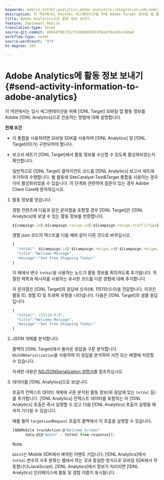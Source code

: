 ```yaml
---
keywords: mobile;tntVal;analytics;adobe analytics;integration;sdk;mobile sdk
description: 이 섹션에서는 PostHoc 세그멘테이션을 위해 Adobe Target 모바일 앱 활동 정보를 Adobe Analytics으로 전송하는 방법에 대해 설명합니다.
title: Adobe Analytics으로 활동 정보 보내기
feature: Implement Mobile
translation-type: tm+mt
source-git-commit: 48b94f967252f5ddb009597456edf0a43bc54ba6
workflow-type: tm+mt
source-wordcount: '373'
ht-degree: 29%

---
```



# Adobe Analytics에 활동 정보 보내기{#send-activity-information-to-adobe-analytics}

이 섹션에서는 임시 세그멘테이션을 위해 [!DNL Target] 모바일 앱 활동 정보를 Adobe [!DNL Analytics]으로 전송하는 방법에 대해 설명합니다.

**전제 조건**

* 이 통합을 사용하려면 모바일 SDK를 사용하여 [!DNL Analytics] 및 [!DNL Target]이(가) 구현되어야 합니다.
* 보고서 세트가 [!DNL Target]에서 활동 정보를 수신할 수 있도록 활성화되었는지 확인합니다.

   일반적으로 [!DNL Target] 클라이언트 코드를 [!DNL Analytics] 보고서 세트에 추가하여 수행합니다. 웹 활동에 SiteCatalyst-Test&amp;Target 통합을 사용하는 경우 이미 활성화되었을 수 있습니다. 이 단계와 관련하여 질문이 있는 경우 Adobe Client Care에 문의하십시오.

1. 활동 정보를 얻습니다.

   경험 컨텐츠에 다음과 같은 문자열을 포함할 경우 [!DNL Target]은 [!DNL Analytics]에 보낼 수 있는 활동 정보를 반환합니다.

   ```javascript
   ${campaign.id}:${campaign.recipe.id}:${campaign.recipe.trafficType}
   ```

   경험 json 코드의 텍스트를 다음 예와 같이 다른 것으로 바꾸십시오.

   ```javascript
   { 
     "tntVal": ${campaign.id}:${campaign.recipe.id}:${campaign.recipe.trafficType}", 
     "title":"Welcome Message", 
     "message":"Get Free Shipping Today!" 
   }
   ```

   이 예에서 변수 `tntVal`을 사용하는 노드가 활동 정보를 획득하도록 추가됩니다. 적절한 제목과 메시지를 사용하는 유사한 코드를 다른 경험에 대해 추가합니다.

   이 문자열은 [!DNL Target]의 응답에 숫자(예: 115110:0:0)을 전달합니다. 이것은 활동 ID, 경험 ID 및 트래픽 유형을 나타냅니다. 다음은 [!DNL Target]의 샘플 응답입니다.

   ```javascript
   { 
     "tntVal": 115110:0:0", 
     "title":"Welcome Message", 
     "message":"Get Free Shipping Today!" 
   }
   ```

1. JSON 개체를 분석합니다.

   콜백의 [!DNL Target]에서 돌아온 응답을 구문 분석합니다. `NSJSONSerialization`을 사용하여 이 응답을 분석하여 사전 또는 배열에 저장할 수 있습니다.

   자세한 내용은 [NSJSONSerialization 설명서](https://developer.apple.com/library/ios/documentation/Foundation/Reference/NSJSONSerialization_Class/#//apple_ref/occ/clm/NSJSONSerialization/JSONObjectWithData:options:error)를 참조하십시오.

1. 데이터를 [!DNL Analytics]으로 보냅니다.

    호출의 컨텍스트 데이터 개체에 구문 분석된 활동 정보(위 응답에 있는 `tntVal` 등)를 추가합니다. [!DNL Analytics] 컨텍스트 데이터를 포함하는 이 [!DNL Analytics] 호출은 즉시 실행할 수 있고 다음 [!DNL Analytics] 호출이 실행될 때까지 기다릴 수 있습니다.

   예를 들어 `targetLoadRequest` 호출의 콜백에서 이 호출을 실행할 수 있습니다.

   ```javascript
   [ADBMobile trackAction:@"Welcome Screen"  
         data:@{@"&&tnt" : tntVal from response}];
   ```

   >[!NOTE]
   >
   >`&&tnt`는 Mobile SDK에서 예약된 이벤트 키입니다. [!DNL Analytics]에서 `tntVal` 변수의 사후 분류는 웹에서 하는 것과 동일한 방식으로 모바일 SDK에서 작동합니다(JavaScript). [!DNL Analytics]에서 정보가 처리되면 [!DNL Analytics] 인터페이스에 활동 및 경험 이름이 표시됩니다.

